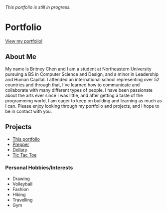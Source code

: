 <i> This portfolio is still in progress. </i>

# Portfolio
[View my portfolio!](britneyart80.github.io)

## About Me

My name is Britney Chen and I am a student at Northeastern University pursuing a BS in Computer Science and Design, and a minor in Leadership and Human Capital. I attended an international school representing over 52 countries and through that, I've learned how to communicate and collaborate with many different types of people. I have been passionate about the arts ever since I was little, and after getting a taste of the programming world, I am eager to keep on building and learning as much as I can. Please enjoy looking through my
portfolio and projects, and I hope to be in contact with you.

## Projects

- <a href="britneyart80.github.io">This portfolio</a>
- <a href="britneyart80.github.io/capstone-client">Prepper</a>
- <a href="britneyart80.github.io/Dollary">Dollary</a>
- <a href="britneyart80.github.io/Tic-tac-toe-client">Tic Tac Toe</a>

### Personal Hobbies/Interests

- Drawing
- Volleyball
- Fashion
- Hiking
- Travelling
- Gym
